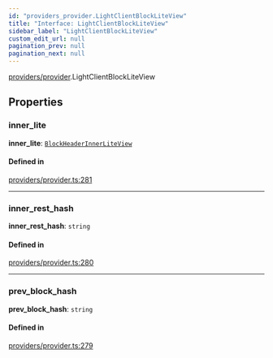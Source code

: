 ```yaml
---
id: "providers_provider.LightClientBlockLiteView"
title: "Interface: LightClientBlockLiteView"
sidebar_label: "LightClientBlockLiteView"
custom_edit_url: null
pagination_prev: null
pagination_next: null
---
```


[providers/provider](../modules/providers_provider.md).LightClientBlockLiteView

## Properties

### inner\_lite

 **inner\_lite**: [`BlockHeaderInnerLiteView`](providers_provider.BlockHeaderInnerLiteView.md)

#### Defined in

[providers/provider.ts:281](https://github.com/near/near-api-js/blob/a0c9a104/packages/near-api-js/src/providers/provider.ts#L281)

___

### inner\_rest\_hash

 **inner\_rest\_hash**: `string`

#### Defined in

[providers/provider.ts:280](https://github.com/near/near-api-js/blob/a0c9a104/packages/near-api-js/src/providers/provider.ts#L280)

___

### prev\_block\_hash

 **prev\_block\_hash**: `string`

#### Defined in

[providers/provider.ts:279](https://github.com/near/near-api-js/blob/a0c9a104/packages/near-api-js/src/providers/provider.ts#L279)
